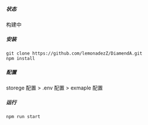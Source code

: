 ##### 状态
构建中 

##### 安装
```
git clone https://github.com/lemonadezZ/DiamendA.git
npm install
```
##### 配置
storege 配置 > .env 配置 > exmaple 配置

##### 运行
```
npm run start
```
